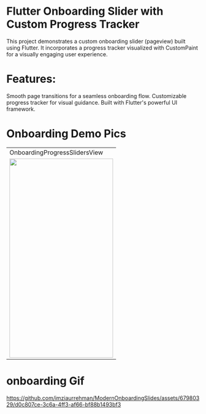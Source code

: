 
# Flutter Onboarding Slider with Custom Progress Tracker
This project demonstrates a custom onboarding slider (pageview) built using Flutter. It incorporates a progress tracker visualized with CustomPaint for a visually engaging user experience.

# Features:
Smooth page transitions for a seamless onboarding flow.
Customizable progress tracker for visual guidance.
Built with Flutter's powerful UI framework.

# Onboarding Demo Pics

<table>
  <tr>
    <td>OnboardingProgressSlidersView</td>
   
  </tr>
  <tr>
    <td><img src="https://github.com/imziaurrehman/ModernOnboardingSlides/blob/main/assets/onboardingPic.png" width=270 height=520></td>
  </tr>
</table>



# onboarding Gif


https://github.com/imziaurrehman/ModernOnboardingSlides/assets/67980329/d0c807ce-3c6a-4ff3-af66-bf88b1493bf3


 



